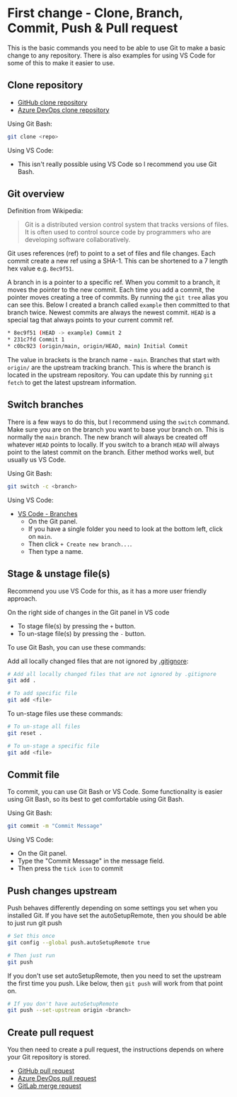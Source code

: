 # First change - Clone, Branch, Commit, Push & Pull request

This is the basic commands you need to be able to use Git to make a basic change to any repository. There is also examples for using VS Code for some of this to make it easier to use.

## Clone repository

- [GitHub clone repository](https://learn.microsoft.com/en-us/azure/devops/repos/git/clone?view=azure-devops&tabs=visual-studio-2022)
- [Azure DevOps clone repository](https://learn.microsoft.com/en-us/azure/devops/repos/git/clone?view=azure-devops&tabs=visual-studio-2022)

Using Git Bash:

```bash
git clone <repo>
```

Using VS Code:

- This isn't really possible using VS Code so I recommend you use Git Bash.

## Git overview

Definition from Wikipedia:

> Git is a distributed version control system that tracks versions of files. It is often used to control source code by programmers who are developing software collaboratively.

Git uses references (ref) to point to a set of files and file changes. Each commit create a new ref using a SHA-1. This can be shortened to a 7 length hex value e.g. `8ec9f51`.

A branch in is a pointer to a specific ref. When you commit to a branch, it moves the pointer to the new commit. Each time you add a commit, the pointer moves creating a tree of commits. By running the `git tree` alias you can see this. Below I created a branch called `example` then committed to that branch twice. Newest commits are always the newest commit. `HEAD` is a special tag that always points to your current commit ref.

```bash
* 8ec9f51 (HEAD -> example) Commit 2
* 231c7fd Commit 1
* c0bc923 (origin/main, origin/HEAD, main) Initial Commit
```

The value in brackets is the branch name - `main`. Branches that start with `origin/` are the upstream tracking branch. This is where the branch is located in the upstream repository. You can update this by running `git fetch` to get the latest upstream information.

## Switch branches

There is a few ways to do this, but I recommend using the `switch` command. Make sure you are on the branch you want to base your branch on. This is normally the `main` branch. The new branch will always be created off whatever `HEAD` points to locally. If you switch to a branch `HEAD` will always point to the latest commit on the branch. Either method works well, but usually us VS Code.

Using Git Bash:

```bash
git switch -c <branch>
```

Using VS Code:

- [VS Code - Branches](https://code.visualstudio.com/docs/sourcecontrol/overview#_branches-and-tags)
  - On the Git panel.
  - If you have a single folder you need to look at the bottom left, click on `main`.
  - Then click `+ Create new branch...`.
  - Then type a name.

## Stage & unstage file(s)

Recommend you use VS Code for this, as it has a more user friendly approach.

On the right side of changes in the Git panel in VS code

- To stage file(s) by pressing the `+` button.
- To un-stage file(s) by pressing the `-` button.

To use Git Bash, you can use these commands:

Add all locally changed files that are not ignored by [.gitignore](https://docs.github.com/en/get-started/getting-started-with-git/ignoring-files):

```bash
# Add all locally changed files that are not ignored by .gitignore
git add .

# To add specific file
git add <file>
```

To un-stage files use these commands:

```bash
# To un-stage all files
git reset .

# To un-stage a specific file
git add <file>
```

## Commit file

To commit, you can use Git Bash or VS Code. Some functionality is easier using Git Bash, so its best to get comfortable using Git Bash.

Using Git Bash:

```bash
git commit -m "Commit Message"
```

Using VS Code:

- On the Git panel.
- Type the "Commit Message" in the message field.
- Then press the `tick icon` to commit

## Push changes upstream

Push behaves differently depending on some settings you set when you installed Git. If you have set the autoSetupRemote, then you should be able to just run git push

```bash
# Set this once
git config --global push.autoSetupRemote true

# Then just run
git push
```

If you don't use set autoSetupRemote, then you need to set the upstream the first time you push. Like below, then `git push` will work from that point on.

```bash
# If you don't have autoSetupRemote
git push --set-upstream origin <branch>
```

## Create pull request

You then need to create a pull request, the instructions depends on where your Git repository is stored.

- [GitHub pull request](https://docs.github.com/en/pull-requests/collaborating-with-pull-requests/proposing-changes-to-your-work-with-pull-requests/creating-a-pull-request)
- [Azure DevOps pull request](https://learn.microsoft.com/en-us/azure/devops/repos/git/pull-requests?view=azure-devops&tabs=browser)
- [GitLab merge request](https://docs.gitlab.com/ee/user/project/merge_requests/creating_merge_requests.html)
